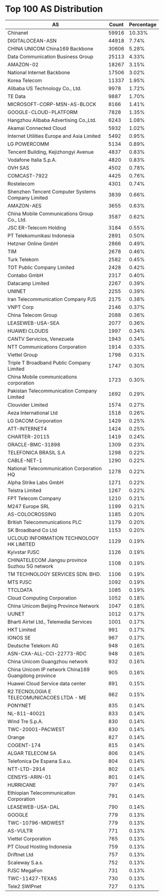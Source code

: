 # Top 100 AS Distribution
| AS | Count | Percentage |
|----|----|----|
| Chinanet | 59916 | 10.33% |
| DIGITALOCEAN-ASN | 44918 | 7.74% |
| CHINA UNICOM China169 Backbone | 30606 | 5.28% |
| Data Communication Business Group | 25113 | 4.33% |
| AMAZON-02 | 18267 | 3.15% |
| National Internet Backbone | 17506 | 3.02% |
| Korea Telecom | 11337 | 1.95% |
| Alibaba US Technology Co., Ltd. | 9978 | 1.72% |
| TE Data | 9887 | 1.70% |
| MICROSOFT-CORP-MSN-AS-BLOCK | 8166 | 1.41% |
| GOOGLE-CLOUD-PLATFORM | 7828 | 1.35% |
| Hangzhou Alibaba Advertising Co.,Ltd. | 6243 | 1.08% |
| Akamai Connected Cloud | 5932 | 1.02% |
| Internet Utilities Europe and Asia Limited | 5492 | 0.95% |
| LG POWERCOMM | 5134 | 0.89% |
| Tencent Building, Kejizhongyi Avenue | 4837 | 0.83% |
| Vodafone Italia S.p.A. | 4820 | 0.83% |
| OVH SAS | 4502 | 0.78% |
| COMCAST-7922 | 4425 | 0.76% |
| Rostelecom | 4301 | 0.74% |
| Shenzhen Tencent Computer Systems Company Limited | 3839 | 0.66% |
| AMAZON-AES | 3655 | 0.63% |
| China Mobile Communications Group Co., Ltd. | 3587 | 0.62% |
| JSC ER-Telecom Holding | 3184 | 0.55% |
| PT Telekomunikasi Indonesia | 2891 | 0.50% |
| Hetzner Online GmbH | 2866 | 0.49% |
| TIM | 2678 | 0.46% |
| Turk Telekom | 2582 | 0.45% |
| TOT Public Company Limited | 2428 | 0.42% |
| Contabo GmbH | 2317 | 0.40% |
| Datacamp Limited | 2267 | 0.39% |
| UNINET | 2255 | 0.39% |
| Iran Telecommunication Company PJS | 2175 | 0.38% |
| VNPT Corp | 2146 | 0.37% |
| China Telecom Group | 2088 | 0.36% |
| LEASEWEB-USA-SEA | 2077 | 0.36% |
| HUAWEI CLOUDS | 1997 | 0.34% |
| CANTV Servicios, Venezuela | 1943 | 0.34% |
| NTT Communications Corporation | 1914 | 0.33% |
| Viettel Group | 1798 | 0.31% |
| Triple T Broadband Public Company Limited | 1747 | 0.30% |
| China Mobile communications corporation | 1723 | 0.30% |
| Pakistan Telecommunication Company Limited | 1692 | 0.29% |
| Clouvider Limited | 1574 | 0.27% |
| Aeza International Ltd | 1518 | 0.26% |
| LG DACOM Corporation | 1429 | 0.25% |
| ATT-INTERNET4 | 1424 | 0.25% |
| CHARTER-20115 | 1419 | 0.24% |
| ORACLE-BMC-31898 | 1309 | 0.23% |
| TELEFONICA BRASIL S.A | 1298 | 0.22% |
| CABLE-NET-1 | 1290 | 0.22% |
| National Telecommunication Corporation HQ | 1278 | 0.22% |
| Alpha Strike Labs GmbH | 1271 | 0.22% |
| Telstra Limited | 1267 | 0.22% |
| FPT Telecom Company | 1210 | 0.21% |
| M247 Europe SRL | 1199 | 0.21% |
| AS-COLOCROSSING | 1185 | 0.20% |
| British Telecommunications PLC | 1179 | 0.20% |
| SK Broadband Co Ltd | 1153 | 0.20% |
| UCLOUD INFORMATION TECHNOLOGY HK LIMITED | 1129 | 0.19% |
| Kyivstar PJSC | 1126 | 0.19% |
| CHINATELECOM Jiangsu province Suzhou 5G network | 1108 | 0.19% |
| TM TECHNOLOGY SERVICES SDN. BHD. | 1106 | 0.19% |
| MTS PJSC | 1092 | 0.19% |
| TTCLDATA | 1085 | 0.19% |
| Cloud Computing Corporation | 1052 | 0.18% |
| China Unicom Beijing Province Network | 1047 | 0.18% |
| UUNET | 1012 | 0.17% |
| Bharti Airtel Ltd., Telemedia Services | 1001 | 0.17% |
| HKT Limited | 991 | 0.17% |
| IONOS SE | 967 | 0.17% |
| Deutsche Telekom AG | 948 | 0.16% |
| ASN-CXA-ALL-CCI-22773-RDC | 948 | 0.16% |
| China Unicom Guangzhou network | 932 | 0.16% |
| China Unicom IP network China169 Guangdong province | 905 | 0.16% |
| Huawei Cloud Service data center | 891 | 0.15% |
| R2 TECNOLOGIA E TELECOMUNICACOES LTDA - ME | 862 | 0.15% |
| PONYNET | 835 | 0.14% |
| NL-811-40021 | 833 | 0.14% |
| Wind Tre S.p.A. | 830 | 0.14% |
| TWC-20001-PACWEST | 830 | 0.14% |
| Orange | 827 | 0.14% |
| COGENT-174 | 815 | 0.14% |
| ALGAR TELECOM SA | 806 | 0.14% |
| Telefonica De Espana S.a.u. | 804 | 0.14% |
| NTT-LTD-2914 | 802 | 0.14% |
| CENSYS-ARIN-01 | 801 | 0.14% |
| HURRICANE | 797 | 0.14% |
| Ethiopian Telecommunication Corporation | 791 | 0.14% |
| LEASEWEB-USA-DAL | 790 | 0.14% |
| GOOGLE | 779 | 0.13% |
| TWC-10796-MIDWEST | 779 | 0.13% |
| AS-VULTR | 771 | 0.13% |
| Viettel Corporation | 765 | 0.13% |
| PT Cloud Hosting Indonesia | 759 | 0.13% |
| Driftnet Ltd | 757 | 0.13% |
| Scaleway S.a.s. | 752 | 0.13% |
| PJSC MegaFon | 731 | 0.13% |
| TWC-11427-TEXAS | 730 | 0.13% |
| Tele2 SWIPnet | 727 | 0.13% |
